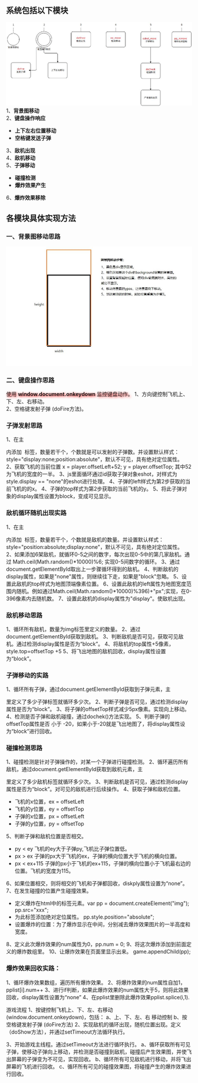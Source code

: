 ## 系统包括以下模块

![image](https://github.com/zhanghonged/scripts/blob/master/planwar/images/modul.jpg)
1、<b>背景图移动</b>
<br>
2、<b>键盘操作响应</b>

- <b>上下左右位置移动</b>
- <b>空格键发送子弹</b>

3、<b>敌机出现</b>
<br>
4、<b>敌机移动</b>
<br>
5、<b>子弹移动</b>

- <b>碰撞检测</b>
- <b>爆炸效果产生</b>

6、<b>爆炸效果移除</b>

## 各模块具体实现方法

### 一、背景图移动思路
![image](https://github.com/zhanghonged/scripts/blob/master/planwar/images/mapmove.jpg)

### 二、键盘操作思路
<span style="text-shadow:2px 2px 6px #FF0000;">使用 **window.document.onkeydown** 监控键盘动作。</span>
1、方向键控制飞机上、下、左、右移动。<br>
2、空格键发射子弹 (doFire方法)。

### 子弹发射思路
1、在主 <div> 内添加 <img> 标签，数量若干个，个数就是可以发射的子弹数。并设置默认样式：style="display:none;position:absolute"，默认不可见，具有绝对定位属性。
2、获取飞机的当前位置 x = player.offsetLeft+52;  y = player.offsetTop; 其中52为飞机的宽度的一半。
3、js里面循环通过id获取子弹对象eshot，对样式为style.display == "none"的eshot进行处理。
4、子弹的left样式为第2步获取的当前飞机的的x。
4、子弹的top样式为第2步获取的当前飞机的y。
5、将此子弹对象的display属性设置为block，变成可见显示。

### 敌机循环随机出现实路
1、在主 <div> 内添加 <img> 标签，数量若干个，个数就是敌机的数量。并设置默认样式：style="position:absolute;display:none"，默认不可见，具有绝对定位属性。
2、如果添加6架敌机，就循环0-5之间的数字，每次出现0-5中的第几家敌机。通过 Math.ceil(Math.random()*10000)%6; 实现0-5间数字的循环。
3、通过document.getElementById取出上一步骤循环得到的敌机。
4、判断敌机的display属性，如果是"none"属性，则继续往下走，如果是"block"忽略。
5、设置此敌机的top样式为地图顶端像素位置。
6、设置此敌机的left属性为地图宽度范围内随机。例如通过Math.ceil(Math.random()*10000)%396)+"px";实现，在0-396像素内去随机数。
7、设置此敌机的display属性为"display"。使敌机出现。


### 敌机移动思路
1、循环所有敌机，数量为img标签里定义的数量。
2、通过document.getElementById获取到敌机。
3、判断敌机是否可见，获取可见敌机。通过检测display属性是否为“block”。
4、将敌机的top属性+5像素，style.top=offsetTop +5
5、将飞出地图的敌机回收，display属性设置为“block”。

### 子弹移动的实路
1、循环所有子弹，通过document.getElementById获取到子弹元素，主<div>里定义了多少<img>子弹标签就循环多少次。
2、判断子弹是否可见，通过检测display属性是否为“block”。
3、将子弹的offsetTop样式减少5px像素。实现向上移动。
4、检测是否子弹和敌机碰撞，通过dochek()方法实现。
5、判断子弹的offsetTop属性是否 小于 -20，如果小于-20就是飞出地图了，将display属性设为“block”进行回收。

### 碰撞检测思路
1、碰撞检测是针对子弹操作的，对某一个子弹进行碰撞检测。
2、循环遍历所有敌机，通过document.getElementById获取到敌机元素，主<div>里定义了多少<img>敌机标签就循环多少次。
3、判断敌机是否可见，通过检测display属性是否为“block”。对可见的敌机进行后续操作。
4、获取子弹和敌机位置。

   - 飞机的x位置，ex = offsetLeft
   - 飞机的y位置，ey = offsetTop
   - 子弹的x位置，px = offsetLeft
   - 子弹的y位置，py = offsetTop

5、判断子弹和敌机位置是否相交。

   - py < ey 飞机的ey大于子弹py,飞机比子弹位置低。
   - px > ex 子弹的px大于飞机的ex，子弹的横向位置大于飞机的横向位置。
   - px < ex+115 子弹的px小于飞机的ex+115，子弹的横向位置小于飞机最右边的位置。飞机的宽度为115。

6、如果位置相交，则将相交的飞机和子弹都回收，diskply属性设置为“none”。
7、在发生碰撞的位置产生碰撞效果。

   - 定义爆炸在html中的<img>标签元素。var pp = document.createElement("img"); pp.src="xxx";
   - 为此<img>标签添加绝对定位属性。 pp.style.position="absolute";
   - 设置爆炸<img>的位置：为了爆炸显示在中间，分别减去爆炸效果图片的一半高度和宽度。

8、定义此次爆炸效果的num属性为0，pp.num = 0;
9、将这次爆炸添加到前面定义的爆炸数组里。
10、让爆炸效果在页面里显示出来。 game.appendChild(pp);


### 爆炸效果回收实路：
1、循环爆炸效果数组，遍历所有爆炸效果。
2、将爆炸效果的num属性自加1，pplist[i].num++
3、进行if判断，如果此爆炸效果的num属性大于5，则将此效果回收，display属性设置为“none”
4、在pplist里删除此爆炸效果pplist.splice(i,1).


游戏流程
1、按键控制飞机上、下、左、右移动 (window.document.onkeydown)，包括：
    a、上、下、左、右 移动控制
    b、按空格键发射子弹 (doFire方法)
2、实现敌机的循环出现，随机位置出现。定义（doShow方法），并通过setTimeout方法循环执行。

3、开始游戏主线程。通过setTimeout方法进行循环执行。
   a、循环获取所有可见子弹，使移动子弹向上移动，并检测是否碰撞到敌机，碰撞后产生效果图，并使飞出屏幕的子弹变为不可见，实现回收。
   b、循环所有可见敌机进行移动，并将飞出屏幕的飞机进行回收。
   c、循环所有可见的碰撞效果图，将碰撞产生的爆炸效果进行回收。